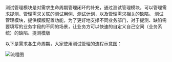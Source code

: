 测试管理模块是对需求生命周期管理闭环的补充，通过测试管理模块，可以管理需求提测、管理需求关联的测试用例、测试计划，以及管理需求相关的缺陷。     测试管理模块，提供模版配置功能，为了更好地支撑不同业务部门，对于提测、缺陷需要填写的业务字段的不同的场景，让业务方可以快速的自定义自己空间（业务系统）的缺陷、提测模版

以下是需求各生命周期，大家使用测试管理的流程示意图：

![流程图](http://devops-minio.jdcloud.com/doc-image/All-Image/test_management.assets/流程图.jpg)    
